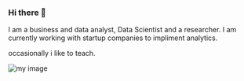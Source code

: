 ### Hi there 👋

<!--
**simnarassak/SimnaRassak** is a ✨ _special_ ✨ repository because its `README.md` (this file) appears on your GitHub profile.
-->I am a business and data analyst, Data Scientist and a researcher. I am currently working with startup companies to impliment analytics. 
occasionally i like to teach.

![my image](https://www.catherinesandland.com/wp-content/uploads/2018/07/interview-presetnation.jpg)

